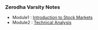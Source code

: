 ### Zerodha Varsity Notes

- Module1 : [Introduction to Stock Markets](mod1.md)
- Module2 : [Technical Analysis](mod2.md)